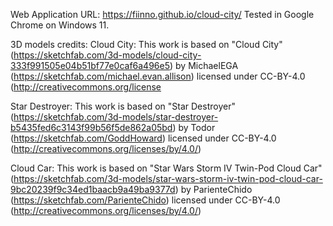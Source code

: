 Web Application URL:
https://fiinno.github.io/cloud-city/ 
Tested in Google Chrome on Windows 11.

3D models credits:
Cloud City:
This work is based on "Cloud City" (https://sketchfab.com/3d-models/cloud-city-333f991505e04b51bf77e0caf6a496e5) by MichaelEGA (https://sketchfab.com/michael.evan.allison) licensed under CC-BY-4.0 (http://creativecommons.org/license

Star Destroyer:
This work is based on "Star Destroyer" (https://sketchfab.com/3d-models/star-destroyer-b5435fed6c3143f99b56f5de862a05bd) by Todor (https://sketchfab.com/GoddHoward) licensed under CC-BY-4.0 (http://creativecommons.org/licenses/by/4.0/)

Cloud Car:
This work is based on "Star Wars Storm IV Twin-Pod Cloud Car" (https://sketchfab.com/3d-models/star-wars-storm-iv-twin-pod-cloud-car-9bc20239f9c34ed1baacb9a49ba9377d) by ParienteChido (https://sketchfab.com/ParienteChido) licensed under CC-BY-4.0 (http://creativecommons.org/licenses/by/4.0/)
